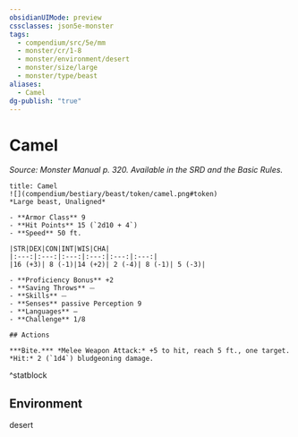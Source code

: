 ```yaml
---
obsidianUIMode: preview
cssclasses: json5e-monster
tags:
  - compendium/src/5e/mm
  - monster/cr/1-8
  - monster/environment/desert
  - monster/size/large
  - monster/type/beast
aliases:
  - Camel
dg-publish: "true"
---
```

# Camel
*Source: Monster Manual p. 320. Available in the SRD and the Basic Rules.*  

```ad-statblock
title: Camel
![](compendium/bestiary/beast/token/camel.png#token)
*Large beast, Unaligned*

- **Armor Class** 9 
- **Hit Points** 15 (`2d10 + 4`)
- **Speed** 50 ft.

|STR|DEX|CON|INT|WIS|CHA|
|:---:|:---:|:---:|:---:|:---:|:---:|
|16 (+3)| 8 (-1)|14 (+2)| 2 (-4)| 8 (-1)| 5 (-3)|

- **Proficiency Bonus** +2
- **Saving Throws** ⏤
- **Skills** ⏤
- **Senses** passive Perception 9
- **Languages** —
- **Challenge** 1/8

## Actions

***Bite.*** *Melee Weapon Attack:* +5 to hit, reach 5 ft., one target. *Hit:* 2 (`1d4`) bludgeoning damage.
```
^statblock

## Environment

desert